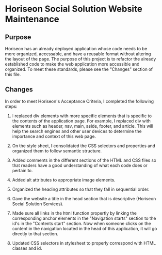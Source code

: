 # Horiseon Social Solution Website Maintenance

## Purpose

Horiseon has an already deployed application whose code needs to be more organized, accessable, and have a reusable format without altering the layout of the page. The purpose of this project is to refactor the already established code to make the web application more accessible and organized. To meet these standards, please see the "Changes" section of this file.

## Changes

In order to meet Horiseon's Acceptance Criteria, I completed the following steps:

1. I replaced div elements with more specific elements that is specific to the contents of the application page. For example, I replaced div with elements such as header, nav, main, aside, footer, and article. This will help the search engines and other user devices to determine the importance and context of this web page.

2. On the style sheet, I consolidated the CSS selectors and properties and organized them to follow semantic structure.

3. Added comments in the different sections of the HTML and CSS files so that readers have a good understanding of what each code does or pertain to.

4. Added alt attributes to appropriate image elements.

5. Organized the heading attributes so that they fall in sequential order.

6. Gave the website a title in the head section that is descriptive (Horiseon Social Solution Services).

7. Made sure all links in the html function propertly by linking the corresponding anchor <a> elements in the "Navigation starts" section to the id's in the "Contents start" section. Now when someone clicks on the content in the navigation located in the head of this application, it will go directly to that section.

8. Updated CSS selectors in stylesheet to properly correspond with HTML classes and id.

